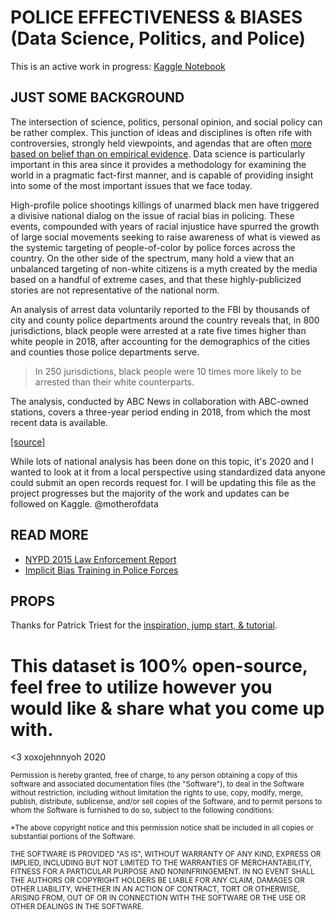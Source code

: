 # POLICE EFFECTIVENESS & BIASES (Data Science, Politics, and Police)

This is an active work in progress: [Kaggle Notebook](https://www.kaggle.com/motherofdata/smpd-arrest-data)

## JUST SOME BACKGROUND
The intersection of science, politics, personal opinion, and social policy can be rather complex.  This junction of ideas and disciplines is often rife with controversies, strongly held viewpoints, and agendas that are often [more based on belief than on empirical evidence](https://en.wikipedia.org/wiki/Global_warming_controversy).  Data science is particularly important in this area since it provides a methodology for examining the world in a pragmatic fact-first manner, and is capable of providing insight into some of the most important issues that we face today.

High-profile police shootings killings of unarmed black men have triggered a divisive national dialog on the issue of racial bias in policing. These events, compounded with years of racial injustice have spurred the growth of large social movements seeking to raise awareness of what is viewed as the systemic targeting of people-of-color by police forces across the country.  On the other side of the spectrum, many hold a view that an unbalanced targeting of non-white citizens is a myth created by the media based on a handful of extreme cases, and that these highly-publicized stories are not representative of the national norm.

An analysis of arrest data voluntarily reported to the FBI by thousands of city and county police departments around the country reveals that, in 800 jurisdictions, black people were arrested at a rate five times higher than white people in 2018, after accounting for the demographics of the cities and counties those police departments serve.

>In 250 jurisdictions, black people were 10 times more likely to be arrested than their white counterparts.

The analysis, conducted by ABC News in collaboration with ABC-owned stations, covers a three-year period ending in 2018, from which the most recent data is available. 

[[source]](https://abcnews.go.com/US/abc-news-analysis-police-arrests-nationwide-reveals-stark/story?id=71188546 "Black people were arrested at a rate five times more than white people in 2018.")

While lots of national analysis has been done on this topic, it's 2020 and I wanted to look at it from a local perspective using standardized data anyone could submit an open records request for. I will be updating this file as the project progresses but the majority of the work and updates can be followed on Kaggle. @motherofdata

## READ MORE
* [NYPD 2015 Law Enforcement Report](https://www1.nyc.gov/assets/nypd/downloads/pdf/analysis_and_planning/year_end_2015_enforcement_report.pdf)
* [Implicit Bias Training in Police Forces](https://www.popsci.com/story/science/implicit-bias-training-police-racism-black-lives-matter/)

## PROPS
Thanks for Patrick Triest for the [inspiration, jump start, & tutorial](https://blog.patricktriest.com/police-data-python/).

# This dataset is 100% open-source, feel free to utilize however you would like & share what you come up with. 

<3 xoxojehnnyoh 2020

<sub>Permission is hereby granted, free of charge, to any person obtaining a copy
of this software and associated documentation files (the "Software"), to deal
in the Software without restriction, including without limitation the rights
to use, copy, modify, merge, publish, distribute, sublicense, and/or sell
copies of the Software, and to permit persons to whom the Software is
furnished to do so, subject to the following conditions:</sub>

<sub> *The above copyright notice and this permission notice shall be included in all
copies or substantial portions of the Software.</sub>

<sub> THE SOFTWARE IS PROVIDED "AS IS", WITHOUT WARRANTY OF ANY KIND, EXPRESS OR
IMPLIED, INCLUDING BUT NOT LIMITED TO THE WARRANTIES OF MERCHANTABILITY,
FITNESS FOR A PARTICULAR PURPOSE AND NONINFRINGEMENT. IN NO EVENT SHALL THE
AUTHORS OR COPYRIGHT HOLDERS BE LIABLE FOR ANY CLAIM, DAMAGES OR OTHER
LIABILITY, WHETHER IN AN ACTION OF CONTRACT, TORT OR OTHERWISE, ARISING FROM,
OUT OF OR IN CONNECTION WITH THE SOFTWARE OR THE USE OR OTHER DEALINGS IN THE
SOFTWARE. </sub>
